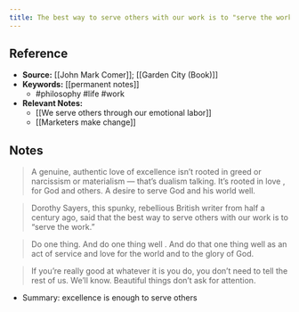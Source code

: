 ```yaml
---
title: The best way to serve others with our work is to "serve the work"
---
```

## Reference
- **Source:** [[John Mark Comer]]; [[Garden City (Book)]]
- **Keywords:** [[permanent notes]]
	- #philosophy #life #work
- **Relevant Notes:**
	- [[We serve others through our emotional labor]]
	- [[Marketers make change]]
## Notes
> A genuine, authentic love of excellence isn’t rooted in greed or narcissism or materialism — that’s dualism talking.   It’s   rooted   in   love ,   for   God   and   others.   A   desire   to   serve   God   and   his   world   well. 
    

> Dorothy Sayers, this spunky, rebellious British writer from half a century ago, said that the best way to serve others with our work is to “serve the work.”
    
> Do one thing. And   do   one   thing   well . And do that one thing well as an act of service and love for the world and to the glory of God.
    
> If you’re really good at whatever it is you do, you don’t need to tell the rest of us. We’ll know. Beautiful things don’t ask for attention.

- Summary: excellence is enough to serve others